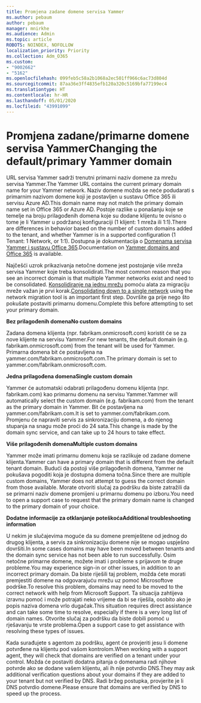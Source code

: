 ```yaml
---
title: Promjena zadane domene servisa Yammer
ms.author: pebaum
author: pebaum
manager: mnirkhe
ms.audience: Admin
ms.topic: article
ROBOTS: NOINDEX, NOFOLLOW
localization_priority: Priority
ms.collection: Adm_O365
ms.custom:
- "9002662"
- "5162"
ms.openlocfilehash: 099feb5c58a2b1068a2ec501ff966c6ac73d804d
ms.sourcegitcommit: 87aa36e3ff4835efb120a320c5169bfa77199ec4
ms.translationtype: HT
ms.contentlocale: hr-HR
ms.lasthandoff: 05/01/2020
ms.locfileid: "43991099"
---
```

# <a name="changing-the-defaultprimary-yammer-domain"></a><span data-ttu-id="c0757-102">Promjena zadane/primarne domene servisa Yammer</span><span class="sxs-lookup"><span data-stu-id="c0757-102">Changing the default/primary Yammer domain</span></span>

<span data-ttu-id="c0757-103">URL servisa Yammer sadrži trenutni primarni naziv domene za mrežu servisa Yammer.</span><span class="sxs-lookup"><span data-stu-id="c0757-103">The Yammer URL contains the current primary domain name for your Yammer network.</span></span> <span data-ttu-id="c0757-104">Naziv domene možda se neće podudarati s primarnim nazivom domene koji je postavljen u sustavu Office 365 ili servisu Azure AD.</span><span class="sxs-lookup"><span data-stu-id="c0757-104">This domain name may not match the primary domain name set in Office 365 or Azure AD.</span></span> <span data-ttu-id="c0757-105">Postoje razlike u ponašanju koje se temelje na broju prilagođenih domena koje su dodane klijentu te ovisno o tome je li Yammer u podržanoj konfiguraciji (1 klijent: 1 mreža ili 1:1).</span><span class="sxs-lookup"><span data-stu-id="c0757-105">There are differences in behavior based on the number of custom domains added to the tenant, and whether Yammer is in a supported configuration (1 Tenant: 1 Network, or 1:1).</span></span> <span data-ttu-id="c0757-106">Dostupna je dokumentacija o [Domenama servisa Yammer i sustavu Office 365](https://docs.microsoft.com/yammer/configure-your-yammer-network/manage-yammer-domains).</span><span class="sxs-lookup"><span data-stu-id="c0757-106">Documentation on [Yammer domains and Office 365](https://docs.microsoft.com/yammer/configure-your-yammer-network/manage-yammer-domains) is available.</span></span>

<span data-ttu-id="c0757-107">Najčešći uzrok prikazivanja netočne domene jest postojanje više mreža servisa Yammer koje treba konsolidirati.</span><span class="sxs-lookup"><span data-stu-id="c0757-107">The most common reason that you see an incorrect domain is that multiple Yammer networks exist and need to be consolidated.</span></span> <span data-ttu-id="c0757-108">[Konsolidiranje na jednu mrežu](https://docs.microsoft.com/yammer/configure-your-yammer-network/consolidate-multiple-yammer-networks) pomoću alata za migraciju mreže važan je prvi korak.</span><span class="sxs-lookup"><span data-stu-id="c0757-108">[Consolidating down to a single network](https://docs.microsoft.com/yammer/configure-your-yammer-network/consolidate-multiple-yammer-networks) using the network migration tool is an important first step.</span></span> <span data-ttu-id="c0757-109">Dovršite ga prije nego što pokušate postaviti primarnu domenu.</span><span class="sxs-lookup"><span data-stu-id="c0757-109">Complete this before attempting to set your primary domain.</span></span>

<span data-ttu-id="c0757-110">**Bez prilagođenih domena**</span><span class="sxs-lookup"><span data-stu-id="c0757-110">**No custom domains**</span></span>

<span data-ttu-id="c0757-111">Zadana domena klijenta (npr. fabrikam.onmicrosoft.com) koristit će se za nove klijente na servisu Yammer.</span><span class="sxs-lookup"><span data-stu-id="c0757-111">For new tenants, the default domain (e.g. fabrikam.onmicrosoft.com) from the tenant will be used for Yammer.</span></span> <span data-ttu-id="c0757-112">Primarna domena bit će postavljena na yammer.com/fabrikam.onmicrosoft.com.</span><span class="sxs-lookup"><span data-stu-id="c0757-112">The primary domain is set to yammer.com/fabrikam.onmicrosoft.com.</span></span>

<span data-ttu-id="c0757-113">**Jedna prilagođena domena**</span><span class="sxs-lookup"><span data-stu-id="c0757-113">**Single custom domain**</span></span>

<span data-ttu-id="c0757-114">Yammer će automatski odabrati prilagođenu domenu klijenta (npr. fabrikam.com) kao primarnu domenu na servisu Yammer.</span><span class="sxs-lookup"><span data-stu-id="c0757-114">Yammer will automatically select the custom domain (e.g. fabrikam.com) from the tenant as the primary domain in Yammer.</span></span> <span data-ttu-id="c0757-115">Bit će postavljena na yammer.com/fabrikam.com.</span><span class="sxs-lookup"><span data-stu-id="c0757-115">It is set to yammer.com/fabrikam.com.</span></span> <span data-ttu-id="c0757-116">Promjenu će napraviti servis za sinkronizaciju domena, a do njenog stupanja na snagu može proći do 24 sata.</span><span class="sxs-lookup"><span data-stu-id="c0757-116">This change is made by the domain sync service, and can take up to 24 hours to take effect.</span></span>

<span data-ttu-id="c0757-117">**Više prilagođenih domena**</span><span class="sxs-lookup"><span data-stu-id="c0757-117">**Multiple custom domains**</span></span>

<span data-ttu-id="c0757-118">Yammer može imati primarnu domenu koja se razlikuje od zadane domene klijenta.</span><span class="sxs-lookup"><span data-stu-id="c0757-118">Yammer can have a primary domain that is different from the default tenant domain.</span></span> <span data-ttu-id="c0757-119">Budući da postoji više prilagođenih domena, Yammer ne pokušava pogoditi koja je dostupna domena točna.</span><span class="sxs-lookup"><span data-stu-id="c0757-119">Since there are multiple custom domains, Yammer does not attempt to guess the correct domain from those available.</span></span> <span data-ttu-id="c0757-120">Morate otvoriti slučaj za podršku da biste zatražili da se primarni naziv domene promijeni u primarnu domenu po izboru.</span><span class="sxs-lookup"><span data-stu-id="c0757-120">You need to open a support case to request that the primary domain name is changed to the primary domain of your choice.</span></span>

<span data-ttu-id="c0757-121">**Dodatne informacije za otklanjanje poteškoća**</span><span class="sxs-lookup"><span data-stu-id="c0757-121">**Additional troubleshooting information**</span></span>

<span data-ttu-id="c0757-122">U nekim je slučajevima moguće da su domene premještene od jednog do drugog klijenta, a servis za sinkronizaciju domene nije se mogao uspješno dovršiti.</span><span class="sxs-lookup"><span data-stu-id="c0757-122">In some cases domains may have been moved between tenants and the domain sync service has not been able to run successfully.</span></span> <span data-ttu-id="c0757-123">Osim netočne primarne domene, možete imati i probleme s prijavom te druge probleme.</span><span class="sxs-lookup"><span data-stu-id="c0757-123">You may experience sign-in or other issues, in addition to an incorrect primary domain.</span></span> <span data-ttu-id="c0757-124">Da biste riješili taj problem, možda ćete morati premjestiti domene na odgovarajuću mrežu uz pomoć Microsoftove podrške.</span><span class="sxs-lookup"><span data-stu-id="c0757-124">To resolve this problem, domains may need to be moved to the correct network with help from Microsoft Support.</span></span> <span data-ttu-id="c0757-125">Ta situacija zahtijeva izravnu pomoć i može potrajati neko vrijeme da bi se riješila, osobito ako je popis naziva domena vrlo dugačak.</span><span class="sxs-lookup"><span data-stu-id="c0757-125">This situation requires direct assistance and can take some time to resolve, especially if there is a very long list of domain names.</span></span> <span data-ttu-id="c0757-126">Otvorite slučaj za podršku da biste dobili pomoć u rješavanju te vrste problema.</span><span class="sxs-lookup"><span data-stu-id="c0757-126">Open a support case to get assistance with resolving these types of issues.</span></span>

<span data-ttu-id="c0757-127">Kada surađujete s agentom za podršku, agent će provjeriti jesu li domene potvrđene na klijentu pod vašom kontrolom.</span><span class="sxs-lookup"><span data-stu-id="c0757-127">When working with a support agent, they will check that domains are verified on a tenant under your control.</span></span> <span data-ttu-id="c0757-128">Možda će postaviti dodatna pitanja o domenama radi njihove potvrde ako se dodane vašem klijentu, ali ih nije potvrdio DNS.</span><span class="sxs-lookup"><span data-stu-id="c0757-128">They may ask additional verification questions about your domains if they are added to your tenant but not verified by DNS.</span></span> <span data-ttu-id="c0757-129">Radi bržeg postupka, provjerite je li DNS potvrdio domene.</span><span class="sxs-lookup"><span data-stu-id="c0757-129">Please ensure that domains are verified by DNS to speed up the process.</span></span>
